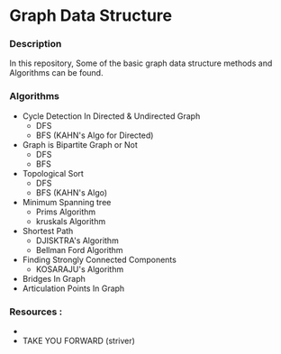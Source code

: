 
# Graph Data Structure

### Description 

In this repository, Some of the basic graph data structure methods and Algorithms can be found.

### Algorithms
- Cycle Detection In Directed & Undirected Graph
    * DFS
    * BFS (KAHN's Algo for Directed)
- Graph is Bipartite Graph or Not 
    * DFS
    * BFS
- Topological Sort
    * DFS
    * BFS (KAHN's Algo)
- Minimum Spanning tree
    * Prims Algorithm
    * kruskals Algorithm
- Shortest Path 
    * DJISKTRA's Algorithm
    * Bellman Ford Algorithm 
- Finding Strongly Connected Components
    * KOSARAJU's Algorithm
- Bridges In Graph
- Articulation Points In Graph

### Resources :
* [GFG]:<https://www.geeksforgeeks.org/>
* TAKE YOU FORWARD (striver)
